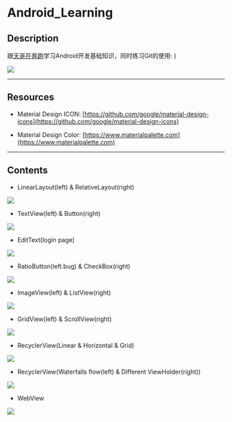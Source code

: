 # Android_Learning

## Description

跟[天哥在奔跑](https://www.jianshu.com/p/cd569bb2e3ef)学习Android开发基础知识，同时练习Git的使用:  )

![](https://pic.taifua.com/Picture/android/androidlearning.png)

***

## Resources

- Material Design ICON: [https://github.com/google/material-design-icons](https://github.com/google/material-design-icons)

- Material Design Color: [https://www.materialpalette.com](https://www.materialpalette.com)

***

## Contents

- LinearLayout(left) & RelativeLayout(right)

![](https://pic.taifua.com/Picture/android/linearandrelative.png)

- TextView(left) & Button(right)

![](https://pic.taifua.com/Picture/android/textviewandbutton.png)

- EditText(login page)

![](https://pic.taifua.com/Picture/android/edittexts.png)

- RatioButton(left.bug) & CheckBox(right)

![](https://pic.taifua.com/Picture/android/ratiobuttonandcheckbox.png)

- ImageView(left) & ListView(right)

![](https://pic.taifua.com/Picture/android/imageviewandlistview.png)

- GridView(left) & ScrollView(right)

![](https://pic.taifua.com/Picture/android/gridandscroll.png)

- RecyclerView(Linear & Horizontal & Grid)

![](https://pic.taifua.com/Picture/android/linearrecycleandgridrecycle.png)

- RecyclerView(Waterfalls flow(left)  & Different ViewHolder(right))

![](https://pic.taifua.com/Picture/android/purecyclerandviewholder.png)

- WebView

![](https://pic.taifua.com/Picture/android/webview.png)
